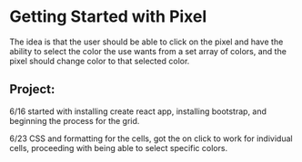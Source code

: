 # Getting Started with Pixel

The idea is that the user should be able to click on the pixel and have the ability to select the color the use wants from a set array of colors, and the pixel should change color to that selected color.

## Project:

6/16 started with installing create react app, installing bootstrap, and
beginning the process for the grid.

6/23 CSS and formatting for the cells, got the on click to work for individual cells, proceeding with being able to select specific colors.
